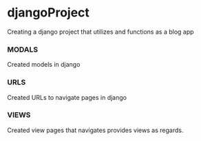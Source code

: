 # djangoProject
Creating a django project that utilizes and functions as a blog app

### MODALS
Created models in django 

### URLS
Created URLs to navigate pages in django

### VIEWS
Created view pages that navigates provides views as regards.
